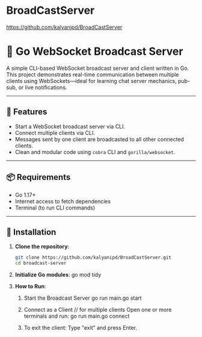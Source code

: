# BroadCastServer
https://github.com/kalyanipd/BroadCastServer
# 📡 Go WebSocket Broadcast Server

A simple CLI-based WebSocket broadcast server and client written in Go. This project demonstrates real-time communication between multiple clients using WebSockets—ideal for learning chat server mechanics, pub-sub, or live notifications.

---

## 🚀 Features

- Start a WebSocket broadcast server via CLI.
- Connect multiple clients via CLI.
- Messages sent by one client are broadcasted to all other connected clients.
- Clean and modular code using `cobra` CLI and `gorilla/websocket`.

---

## 📦 Requirements

- Go 1.17+
- Internet access to fetch dependencies
- Terminal (to run CLI commands)

---

## 🔧 Installation

1. **Clone the repository**:

   ```bash
   git clone https://github.com/kalyanipd/BroadCastServer.git
   cd broadcast-server

2. **Initialize Go modules**:
    go mod tidy

3. **How to Run**:
    1. Start the Broadcast Server
        go run main.go start

    2. Connect as a Client
        // for multiple clients
        Open one or more terminals and run:
        go run main.go connect

    3. To exit the client:
        Type "exit" and press Enter.
